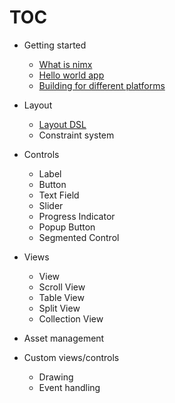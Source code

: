 TOC
===

- Getting started
    - [What is nimx](what-is-nimx.md)
    - [Hello world app](hello-world-app.md)
    - [Building for different platforms](building-for-different-platforms.md)
    
- Layout
    - [Layout DSL](layout-dsl.md)
    - Constraint system

- Controls
    - Label
    - Button
    - Text Field
    - Slider
    - Progress Indicator
    - Popup Button
    - Segmented Control

- Views
    - View
    - Scroll View
    - Table View
    - Split View
    - Collection View

- Asset management
- Custom views/controls
    - Drawing
    - Event handling
